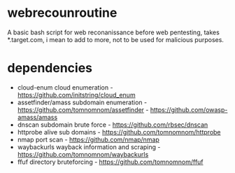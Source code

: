 # webrecounroutine

A basic bash script for web reconanissance before web pentesting, takes *.target.com, i mean to add to more, not to be used for malicious purposes.

# dependencies
* cloud-enum cloud enumeration - https://github.com/initstring/cloud_enum
* assetfinder/amass subdomain enumeration - https://github.com/tomnomnom/assetfinder - https://github.com/owasp-amass/amass
* dnscan subdomain brute force - https://github.com/rbsec/dnscan
* httprobe alive sub domains - https://github.com/tomnomnom/httprobe
* nmap port scan - https://github.com/nmap/nmap
* waybackurls wayback information and scraping - https://github.com/tomnomnom/waybackurls
* ffuf directory bruteforcing - https://github.com/tomnomnom/ffuf
